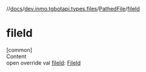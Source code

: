 //[docs](../../../index.md)/[dev.inmo.tgbotapi.types.files](../index.md)/[PathedFile](index.md)/[fileId](file-id.md)



# fileId  
[common]  
Content  
open override val [fileId](file-id.md): [FileId](../../dev.inmo.tgbotapi.requests.abstracts/-file-id/index.md)  




